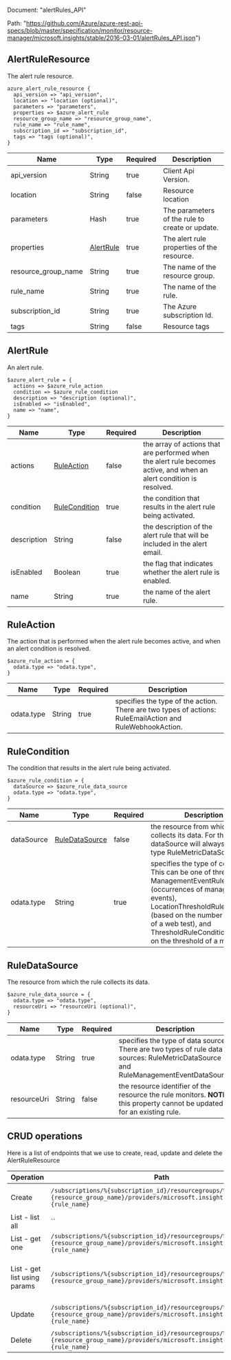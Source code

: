 Document: "alertRules_API"


Path: "https://github.com/Azure/azure-rest-api-specs/blob/master/specification/monitor/resource-manager/microsoft.insights/stable/2016-03-01/alertRules_API.json")

## AlertRuleResource

The alert rule resource.

```puppet
azure_alert_rule_resource {
  api_version => "api_version",
  location => "location (optional)",
  parameters => "parameters",
  properties => $azure_alert_rule
  resource_group_name => "resource_group_name",
  rule_name => "rule_name",
  subscription_id => "subscription_id",
  tags => "tags (optional)",
}
```

| Name        | Type           | Required       | Description       |
| ------------- | ------------- | ------------- | ------------- |
|api_version | String | true | Client Api Version. |
|location | String | false | Resource location |
|parameters | Hash | true | The parameters of the rule to create or update. |
|properties | [AlertRule](#alertrule) | true | The alert rule properties of the resource. |
|resource_group_name | String | true | The name of the resource group. |
|rule_name | String | true | The name of the rule. |
|subscription_id | String | true | The Azure subscription Id. |
|tags | String | false | Resource tags |
        
## AlertRule

An alert rule.

```puppet
$azure_alert_rule = {
  actions => $azure_rule_action
  condition => $azure_rule_condition
  description => "description (optional)",
  isEnabled => "isEnabled",
  name => "name",
}
```

| Name        | Type           | Required       | Description       |
| ------------- | ------------- | ------------- | ------------- |
|actions | [RuleAction](#ruleaction) | false | the array of actions that are performed when the alert rule becomes active, and when an alert condition is resolved. |
|condition | [RuleCondition](#rulecondition) | true | the condition that results in the alert rule being activated. |
|description | String | false | the description of the alert rule that will be included in the alert email. |
|isEnabled | Boolean | true | the flag that indicates whether the alert rule is enabled. |
|name | String | true | the name of the alert rule. |
        
## RuleAction

The action that is performed when the alert rule becomes active, and when an alert condition is resolved.

```puppet
$azure_rule_action = {
  odata.type => "odata.type",
}
```

| Name        | Type           | Required       | Description       |
| ------------- | ------------- | ------------- | ------------- |
|odata.type | String | true | specifies the type of the action. There are two types of actions: RuleEmailAction and RuleWebhookAction. |
        
## RuleCondition

The condition that results in the alert rule being activated.

```puppet
$azure_rule_condition = {
  dataSource => $azure_rule_data_source
  odata.type => "odata.type",
}
```

| Name        | Type           | Required       | Description       |
| ------------- | ------------- | ------------- | ------------- |
|dataSource | [RuleDataSource](#ruledatasource) | false | the resource from which the rule collects its data. For this type dataSource will always be of type RuleMetricDataSource. |
|odata.type | String | true | specifies the type of condition. This can be one of three types: ManagementEventRuleCondition (occurrences of management events), LocationThresholdRuleCondition (based on the number of failures of a web test), and ThresholdRuleCondition (based on the threshold of a metric). |
        
## RuleDataSource

The resource from which the rule collects its data.

```puppet
$azure_rule_data_source = {
  odata.type => "odata.type",
  resourceUri => "resourceUri (optional)",
}
```

| Name        | Type           | Required       | Description       |
| ------------- | ------------- | ------------- | ------------- |
|odata.type | String | true | specifies the type of data source. There are two types of rule data sources: RuleMetricDataSource and RuleManagementEventDataSource |
|resourceUri | String | false | the resource identifier of the resource the rule monitors. **NOTE**: this property cannot be updated for an existing rule. |



## CRUD operations

Here is a list of endpoints that we use to create, read, update and delete the AlertRuleResource

| Operation | Path | Verb | Description | OperationID |
| ------------- | ------------- | ------------- | ------------- | ------------- |
|Create|`/subscriptions/%{subscription_id}/resourcegroups/%{resource_group_name}/providers/microsoft.insights/alertrules/%{rule_name}`|Put|Creates or updates an alert rule.|AlertRules_CreateOrUpdate|
|List - list all|``||||
|List - get one|`/subscriptions/%{subscription_id}/resourcegroups/%{resource_group_name}/providers/microsoft.insights/alertrules/%{rule_name}`|Get|Gets an alert rule|AlertRules_Get|
|List - get list using params|`/subscriptions/%{subscription_id}/resourcegroups/%{resource_group_name}/providers/microsoft.insights/alertrules`|Get|List the alert rules within a resource group.|AlertRules_ListByResourceGroup|
|Update|`/subscriptions/%{subscription_id}/resourcegroups/%{resource_group_name}/providers/microsoft.insights/alertrules/%{rule_name}`|Put|Creates or updates an alert rule.|AlertRules_CreateOrUpdate|
|Delete|`/subscriptions/%{subscription_id}/resourcegroups/%{resource_group_name}/providers/microsoft.insights/alertrules/%{rule_name}`|Delete|Deletes an alert rule|AlertRules_Delete|
